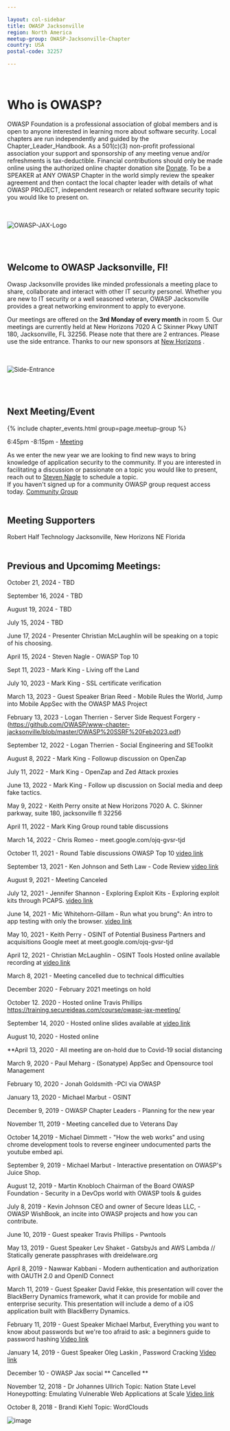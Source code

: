 ```yaml
---

layout: col-sidebar
title: OWASP Jacksonville
region: North America
meetup-group: OWASP-Jacksonville-Chapter
country: USA
postal-code: 32257

---
```

 
&nbsp;  
# **Who is OWASP?**

OWASP Foundation is a professional association of global members and is open to anyone interested in learning more about software security.  Local chapters are run independently and guided by the Chapter_Leader_Handbook.  As a 501(c)(3) non-profit professional association your support and sponsorship of any meeting venue and/or refreshments is tax-deductible.  Financial contributions should only be made online using the authorized online chapter donation site [Donate](https://owasp.org).  To be a SPEAKER at ANY OWASP Chapter in the world simply review the speaker agreement and then contact the local chapter leader with details of what OWASP PROJECT, independent research or related software security topic you would like to present on.

&nbsp;  
&nbsp;  
![OWASP-JAX-Logo](assets/images/600_480931982.jpeg)

&nbsp;  
&nbsp;  
## **Welcome to OWASP Jacksonville, Fl!**

Owasp Jacksonville provides like minded professionals a meeting place to share, collaborate and interact with other IT security personel.  Whether you are new to IT security or a well seasoned veteran, OWASP Jacksonville provides a great networking environment to apply to everyone. 

Our meetings are offered on the **3rd Monday of every month** in room 5. Our meetings are currently held at New Horizons 7020 A C Skinner Pkwy UNIT 180, Jacksonville, FL 32256. Please note that there are 2 entrances. Please use the side entrance. Thanks to our new sponsors at [New Horizons](https://www.newhorizons-jax.com/) .

&nbsp;  
&nbsp;    
![Side-Entrance](assets/images/Side_Entrance.jpg)     

&nbsp;  
&nbsp;  

## Next Meeting/Event <!-- You should keep this section as it will populate your meetup events -->

{% include chapter_events.html group=page.meetup-group %}


6:45pm -8:15pm - [Meeting](https://www.meetup.com/OWASP-Jacksonville-Chapter/)


As we enter the new year we are looking to find new ways to bring knowledge of application security to the community.  If you are interested in facilitating a discussion or passionate on a topic you would like to present, reach out to [Steven Nagle](mailto:steven.nagle@owasp.org) to schedule a topic.
&nbsp;  
If you haven't signed up for a community OWASP group request access today.  [Community Group](https://groups.google.com/a/owasp.org/forum/#!forum/jacksonville-chapter)
&nbsp;  
&nbsp;  
## Meeting Supporters
Robert Half Technology Jacksonville, New Horizons NE Florida
&nbsp;  
&nbsp;  
## Previous and Upcomimg Meetings:

October 21, 2024 - TBD

September 16, 2024 - TBD

August 19, 2024 - TBD

July 15, 2024 - TBD

June 17, 2024 - Presenter Christian McLaughlin will be speaking on a topic of his choosing.

April 15, 2024 - Steven Nagle - OWASP Top 10

Sept 11, 2023 - Mark King - Living off the Land

July 10, 2023 - Mark King - SSL certificate verification

March 13, 2023 - Guest Speaker Brian Reed - Mobile Rules the World, Jump into Mobile AppSec with the OWASP MAS Project

February 13, 2023 - Logan Therrien - Server Side Request Forgery - (https://github.com/OWASP/www-chapter-jacksonville/blob/master/OWASP%20SSRF%20Feb2023.pdf) 

September 12, 2022 - Logan Therrien - Social Engineering and SEToolkit

August 8, 2022 - Mark King - Followup discussion on OpenZap

July 11, 2022 - Mark King - OpenZap and Zed Attack proxies

June 13, 2022 - Mark King - Follow up discussion on Social media and deep fake tactics.

May 9, 2022 - Keith Perry onsite at New Horizons 7020 A. C. Skinner parkway, suite 180, jacksonville fl 32256

April 11, 2022 - Mark King Group round table discussions

March 14, 2022 - Chris Romeo - meet.google.com/ojq-gvsr-tjd

October 11, 2021 - Round Table discussions OWASP Top 10 [video link](https://youtu.be/0BwMYtt2qro)

September 13, 2021 - Ken Johnson and Seth Law - Code Review [video link](https://youtu.be/SSnSNPG6nLY)

August 9, 2021 - Meeting Canceled

July 12, 2021 - Jennifer Shannon - Exploring Exploit Kits - Exploring exploit kits through PCAPS. [video link](https://youtu.be/iZ68r20H_L0)

June 14, 2021 - Mic Whitehorn-Gillam - Run what you brung": An intro to app testing with only the browser. [video link](https://youtu.be/xyjcGIIItGA)

May 10, 2021 - Keith Perry - OSINT of Potential Business Partners and acquisitions Google meet at meet.google.com/ojq-gvsr-tjd

April 12, 2021 - Christian McLaughlin - OSINT Tools Hosted online available recording at [video link](https://aombbb2020.academyofmine.net/playback/presentation/2.0/playback.html?meetingId=2486e7b8421bdd70892872e096f5d617abf5bec1-1618264657202)

March 8, 2021 - Meeting cancelled due to technical difficulties

December 2020 - February 2021 meetings on hold

October 12. 2020 - Hosted online Travis Phillips https://training.secureideas.com/course/owasp-jax-meeting/

September 14, 2020 - Hosted online slides available at [video link](https://aombbb2020.academyofmine.net/playback/presentation/2.0/playback.html?meetingId=c5bb0e1eb7f6cdb87cb1632d32927ff779b220bc-1600121782941)

August 10, 2020 - Hosted online

**April 13, 2020 - All meeting are on-hold due to Covid-19 social distancing 

March 9, 2020 - Paul Meharg - (Sonatype) AppSec and Opensource tool Management 

February 10, 2020 - Jonah Goldsmith -PCI via OWASP 

January 13, 2020 - Michael Marbut - OSINT

December 9, 2019 - OWASP Chapter Leaders - Planning for the new year

November 11, 2019 - Meeting cancelled due to Veterans Day

October 14,2019 - Michael Dimmett - "How the web works" and using chrome development tools to reverse engineer undocumented parts the youtube embed api. 

September 9, 2019 - Michael Marbut - Interactive presentation on OWASP's Juice Shop.

August 12, 2019 - Martin Knobloch Chairman of the Board OWASP Foundation - Security in a DevOps world with OWASP tools & guides

July 8, 2019 - Kevin Johnson CEO and owner of Secure Ideas LLC, - OWASP WishBook, an incite into OWASP projects and how you can contribute.

June 10, 2019 - Guest speaker Travis Phillips - Pwntools

May 13, 2019 - Guest Speaker Lev Shaket - GatsbyJs and AWS Lambda // Statically generate passphrases with dreidelware.org

April 8, 2019 - Nawwar Kabbani - Modern authentication and authorization with OAUTH 2.0 and OpenID Connect

March 11, 2019 - Guest Speaker David Fekke, this presentation will cover the BlackBerry Dynamics framework, what it can provide for mobile and enterprise security. This presentation will include a demo of a iOS application built with BlackBerry Dynamics. 

February 11, 2019 - Guest Speaker Michael Marbut, Everything you want to know about passwords but we're too afraid to ask: a beginners guide to password hashing [Video link](https://youtu.be/prhE150EiI4)

January 14, 2019 - Guest Speaker Oleg Laskin , Password Cracking [Video link](https://www.youtube.com/watch?v=Sz2IayEfuBg&t=741s)

December 10 - OWASP Jax social ** Cancelled **

November 12, 2018 - Dr Johannes Ullrich Topic: Nation State Level Honeypotting: Emulating Vulnerable Web Applications at Scale [Video link](https://youtu.be/2anqrtfJ1nA)

October 8, 2018 - Brandi Kiehl Topic: WordClouds

![image](https://github.com/OWASP/www-chapter-jacksonville/assets/48779400/46f6985c-e5e7-4987-9d5c-fb004780ec9c)



